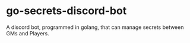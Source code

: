 # go-secrets-discord-bot
A discord bot, programmed in golang, that can manage secrets between GMs and Players.
